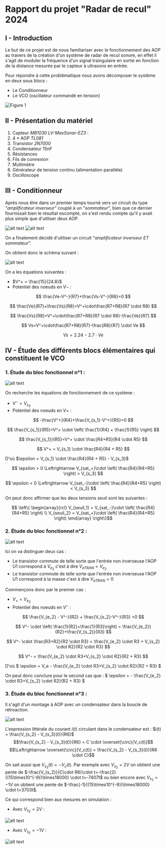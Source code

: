 # Rapport du projet "Radar de recul" 2024

## I - Introduction
Le but de ce projet est de nous familiariser avec le fonctionnement des AOP au travers de la création d'un système de radar de recul sonore, en effet il s'agit de moduler la fréquence d'un signal traingulaire en sortie en fonction de la distance mesurée par le capteur à ultrasons en entrée.

Pour répondre à cette problématique nous avons décomposer le système en deux sous blocs :
* Le Conditionneur
* Le VCO (oscillateur commandé en tension)

![Figure 1](image/image.png)

## II - Présentation du matériel

1) Capteur *MB1030 LV-MaxSonar-EZ3* :
2) 4 * AOP *TL081*
3) Transistor *2N7000*
4) Condensateur 15nF
5) Résistances
6) Fils de connexion
7) Multimètre
8) Générateur de tension continu (alimentation parallèle)
9) Oscilloscope

## III - Conditionneur
Après nous être dans un premier temps tourné vers un circuit du type "*amplificateur inverseur*" couplé à un "*sommateur*", bien que ce dernier fournissait bien le résultat escompté, on s'est rendu compte qu'il y avait plus simple que d'utiliser deux AOP.

![alt text](image/image-1.png)
![alt text](image/image-2.png)

On a finalement décidé d'utiliser un circuit "*amplificateur inverseur ET sommateur*".

On obtient donc le schéma suivant :

![alt text](image/image-3.png)

On a les équations suivantes :
* $V^+ = \frac{15}{24.8}$
* Potentiel des noeuds en $V-$ :

$$ \frac{Ve-V^-}{R7}+\frac{Vs-V^-}{R8}=0 $$

$$ \frac{Ve}{R7}+\frac{Vs}{R8}=V^+\cdot\frac{R7+R8}{R7 \cdot R8} $$

$$ \frac{Vs}{R8}=V^+\cdot\frac{R7+R8}{R7 \cdot R8}-\frac{Ve}{R7} $$

$$ Vs=V^+\cdot\frac{R7+R8}{R7}-\frac{R8}{R7} \cdot Ve $$

$$ Vs=2.24-2.7 \cdot Ve $$

## IV - Étude des différents blocs élémentaires qui constituent le VCO

### 1. Étude du bloc fonctionnel n°1 :
![alt text](image/image-5.png)

On recherche les équations de fonctionnement de ce système :
* $V^-=V_{s_3}$
* Potentiel des noeuds en $V+$ :

$$ -\frac{V^+}{R4}+\frac{V_{s_1}-V^+}{R5}=0 $$

$$ \frac{V_{s_1}}{R5}=V^+ \cdot \left( \frac{1}{R4} + \frac{1}{R5} \right) $$

$$ \frac{V_{s_1}}{R5}=V^+ \cdot \frac{R4+R5}{R4 \cdot R5} $$

$$ V^+ = V_{s_1} \cdot \frac{R4}{R4 + R5} $$

D'où $\epsilon = V_{s_1} \cdot \frac{R4}{R4 + R5} - V_{s_3}$

$$ \epsilon > 0 \Leftrightarrow V_{sat_+}\cdot \left( \frac{R4}{R4+R5} \right) > V_{s_3} $$

$$ \epsilon < 0 \Leftrightarrow V_{sat_-}\cdot \left( \frac{R4}{R4+R5} \right) < V_{s_3} $$

On peut donc affirmer que les deux tensions seuil sont les suivantes :

$$ \left\{ \begin{array}{rcl} V_{seuil_1} = V_{sat_-}\cdot \left( \frac{R4}{R4+R5} \right) \\  V_{seuil_2} = V_{sat_+}\cdot \left( \frac{R4}{R4+R5} \right) \end{array} \right\}$$

### 2. Étude du bloc fonctionnel n°2 :
![alt text](image/image-6.png)

Ici on va distinguer deux cas :
* Le transistor commute de telle sorte que l'entrée non inverseuse l'AOP U1 correspond à $V_{e_2}$ c'est à dire $V_{eTRAN} = V_{e_2}$
* Le transistor commute de telle sorte que l'entrée non inverseuse l'AOP U1 correspond à la masse c'est à dire $V_{eTRAN} = 0$

Commençons donc par le premier cas :

* $V_+ = V_{e_2}$
* Potentiel des noeuds en $V^-$ :

$$ \frac{V_{e_2} - V^-}{R2} + \frac{V_{s_2}-V^-}{R3} =0 $$

$$ V^- \cdot \left( \frac{1}{R2}+\frac{1}{R3}\right) = \frac{V_{e_2}}{R2}+\frac{V_{s_2}}{R3} $$

$$ V^- \cdot  \frac{R3+R2}{R2 \cdot R3} = \frac{V_{e_2} \cdot R3 + V_{s_2} \cdot R2}{R2 \cdot R3} $$

$$ V^- = \frac{V_{e_2} \cdot R3+V_{s_2} \cdot R2}{R2 + R3} $$

D'où $ \epsilon = V_e - \frac{V_{e_2} \cdot R3+V_{s_2} \cdot R2}{R2 + R3} $

On peut donc conclure pour le second cas que : $ \epsilon = - \frac{V_{e_2} \cdot R3+V_{s_2} \cdot R2}{R2 + R3} $

### 3. Étude du bloc fonctionnel n°3 :
Il s'agit d'un montage à AOP avec un condensateur dans la boucle de rétroaction.

![alt text](image/image-7.png)

L'expression littérale du courant $i(t)$ circulant dans le condensateur est : $i(t) = \frac{V_{s_2} - V_{s_3}(t)}{R6}$
$$\frac{V_{s_2} - V_{s_3}(t)}{R6} = C \cdot \overset{\circ}{V_c(t)}$$
$$\Leftrightarrow \overset{\circ}{V_c(t)} = \frac{V_{s_2} - V_{s_3}(t)}{R6 \cdot C}$$

On sait aussi que $V_{s_3}(t) = - V_c(t)$. Par exemple avec $V_{s_2} = 2V$ on obtient une pente de $-\frac{V_{s_2}}{C\cdot R6}\cdot t=-\frac{2}{(15\times10^{-9})\times18000} \cdot t=-7407t$ ou bien encore avec $V_{s_2} = -1V$ on obtient une pente de $-\frac{-1}{(15\times10^{-9})\times18000} \cdot t=3703t$.

Ce qui correspond bien aux mesures en simulation :
* Avec $V_{s_2} = 2V$ :

![alt text](image/image-8.png)

* Avec $V_{s_2} = -1V$ :

![alt text](image/image-4.png)
